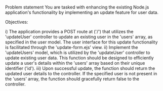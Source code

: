Problem statement
You are tasked with enhancing the existing Node.js application's functionality by implementing an update feature for user data.

Objectives:

i) The application provides a POST route at ('/') that utilizes the 'updateUser' controller to update an existing user in the 'users' array, as specified in the user model. The user interface for this update functionality is facilitated through the 'update-form.ejs' view.
ii) Implement the 'updateUsers' model, which is utilized by the 'updateUser' controller to update existing user data. This function should be designed to efficiently update a user's details within the 'users' array based on their unique identifier ('id').
iii) Upon successful update, the function should return the updated user details to the controller. If the specified user is not present in the 'users' array, the function should gracefully return false to the controller.
